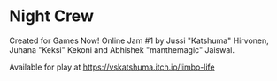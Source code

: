 # Night Crew

Created for Games Now! Online Jam #1 by Jussi "Katshuma" Hirvonen, Juhana "Keksi" Kekoni and Abhishek "manthemagic" Jaiswal.

Available for play at https://vskatshuma.itch.io/limbo-life
